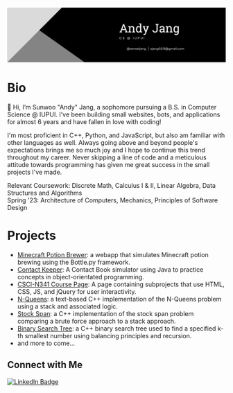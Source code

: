 ![Banner with the name of Andy Jang with his contact info](https://raw.githubusercontent.com/senseijang/senseijang/master/banner_final.png)

# Bio
👋 Hi, I’m Sunwoo "Andy" Jang, a sophomore pursuing a B.S. in Computer Science @ IUPUI.
I've been building small websites, bots, and applications for almost 6 years and have fallen in love with coding!

I'm most proficient in C++, Python, and JavaScript, but also am familiar with other languages as well.
Always going above and beyond people's expectations brings me so much joy and I hope to continue this trend throughout my career.
Never skipping a line of code and a meticulous attitude towards programming has given me great success in the small projects I've made.

Relevant Coursework: Discrete Math, Calculus I & II, Linear Algebra, Data Structures and Algorithms  
Spring '23: Architecture of Computers, Mechanics, Principles of Software Design
# Projects
* [Minecraft Potion Brewer](https://github.com/senseijang/minecraftPotionBrew): a webapp that simulates Minecraft potion brewing using the Bottle.py framework.
* [Contact Keeper](https://github.com/senseijang/contactKeeper): A Contact Book simulator using Java to practice concepts in object-orientated programming.
* [CSCI-N341 Course Page](https://github.com/senseijang/CSCI-n341-Course-Page): A page containing subprojects that use HTML, CSS, JS, and jQuery for user interactivity.
* [N-Queens](https://github.com/senseijang/nQueens): a text-based C++ implementation of the N-Queens problem using a stack and associated logic.
* [Stock Span](https://github.com/senseijang/stockSpan): a C++ implementation of the stock span problem comparing a brute force approach to a stack approach.
* [Binary Search Tree](https://github.com/senseijang/Binary-Search-Tree): a C++ binary search tree used to find a specified k-th smallest number using balancing principles and recursion.
* and more to come...

## Connect with Me

<div id="badges">
  <a href="https://www.linkedin.com/in/sunwoojang">
    <img src="https://img.shields.io/badge/LinkedIn-blue?style=for-the-badge&logo=linkedin&logoColor=white" alt="LinkedIn Badge"/>
  </a>
